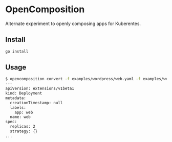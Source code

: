 # OpenComposition

Alternate experiment to openly composing apps for Kuberentes.


## Install

```bash
go install
```

## Usage

```bash
$ opencomposition convert -f examples/wordpress/web.yaml -f examples/wordpress/db.yaml
---
apiVersion: extensions/v1beta1
kind: Deployment
metadata:
  creationTimestamp: null
  labels:
    app: web
  name: web
spec:
  replicas: 2
  strategy: {}
...
```


